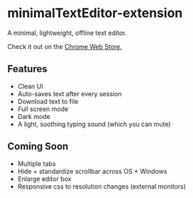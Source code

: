 # minimalTextEditor-extension

A minimal, lightweight, offline text editor.

Check it out on the [Chrome Web Store.](https://chrome.google.com/webstore/detail/minimal-text-editor/dcieocifpjgoigblofimlgcpffccefij)

## **Features**

- Clean UI
- Auto-saves text after every session
- Download text to file
- Full screen mode
- Dark mode
- A light, soothing typing sound (which you can mute)

## **Coming Soon**

- Multiple tabs
- Hide + standardize scrollbar across OS + Windows
- Enlarge editor box
- Responsive css to resolution changes (external monitors)
